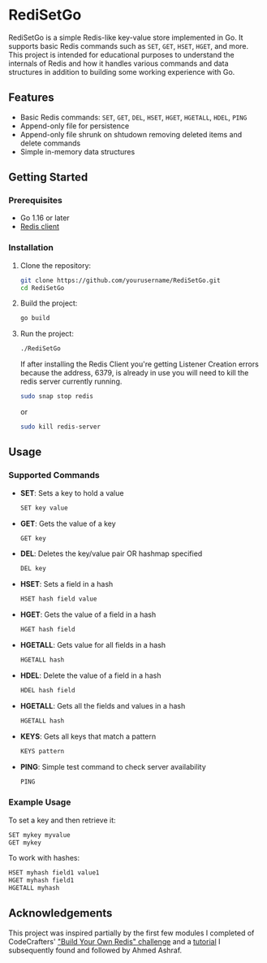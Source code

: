 # RediSetGo

RediSetGo is a simple Redis-like key-value store implemented in Go. It supports basic Redis commands such as `SET`, `GET`, `HSET`, `HGET`, and more. This project is intended for educational purposes to understand the internals of Redis and how it handles various commands and data structures in addition to building some working experience with Go.

## Features

- Basic Redis commands: `SET`, `GET`, `DEL`, `HSET`, `HGET`, `HGETALL`, `HDEL`, `PING`
- Append-only file for persistence
- Append-only file shrunk on shtudown removing deleted items and delete commands
- Simple in-memory data structures

## Getting Started

### Prerequisites

- Go 1.16 or later
- [Redis client](https://redis.io/docs/getting-started/installation/)

### Installation

1. Clone the repository:

    ```sh
    git clone https://github.com/yourusername/RediSetGo.git
    cd RediSetGo
    ```

2. Build the project:

    ```sh
    go build
    ```

3. Run the project:

    ```sh
    ./RediSetGo
    ```

    If after installing the Redis Client you're getting Listener Creation errors because the address, 6379, is already in use you will need to kill the redis server currently running.

    ```sh
    sudo snap stop redis
    ```
    or
    ```sh
    sudo kill redis-server
    ```

## Usage

### Supported Commands

- **SET**: Sets a key to hold a value

    ```sh
    SET key value
    ```

- **GET**: Gets the value of a key

    ```sh
    GET key
    ```

- **DEL**: Deletes the key/value pair OR hashmap specified
    ```sh
    DEL key
    ```

- **HSET**: Sets a field in a hash

    ```sh
    HSET hash field value
    ```

- **HGET**: Gets the value of a field in a hash

    ```sh
    HGET hash field
    ```

- **HGETALL**: Gets value for all fields in a hash

    ```sh
    HGETALL hash
    ```

- **HDEL**: Delete the value of a field in a hash

    ```sh
    HDEL hash field
    ```

- **HGETALL**: Gets all the fields and values in a hash

    ```sh
    HGETALL hash
    ```

- **KEYS**: Gets all keys that match a pattern

    ```sh
    KEYS pattern
    ```

- **PING**: Simple test command to check server availability

    ```sh
    PING
    ```

### Example Usage

To set a key and then retrieve it:

```sh
SET mykey myvalue
GET mykey
```
To work with hashes:

```sh
HSET myhash field1 value1
HGET myhash field1
HGETALL myhash
```

## Acknowledgements
This project was inspired partially by the first few modules I completed of CodeCrafters' ["Build Your Own Redis" challenge](https://app.codecrafters.io/courses/redis) and a [tutorial](https://www.build-redis-from-scratch.dev/en/introduction) I subsequently found and followed by Ahmed Ashraf.
